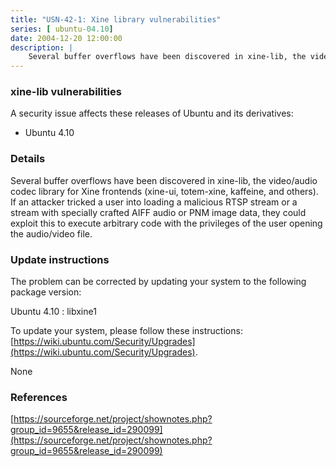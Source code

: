 ```yaml
---
title: "USN-42-1: Xine library vulnerabilities"
series: [ ubuntu-04.10]
date: 2004-12-20 12:00:00
description: |
    Several buffer overflows have been discovered in xine-lib, the video/audio codec library for Xine frontends (xine-ui, totem-xine, kaffeine, and others). If an attacker tricked a user into loading a malicious RTSP stream or a stream with specially crafted AIFF audio or PNM image data, they could exploit this to execute arbitrary code with the privileges of the user opening the audio/video file.
--- 
```

 
### xine-lib vulnerabilities

A security issue affects these releases of Ubuntu and its derivatives:

* Ubuntu 4.10

### Details

Several buffer overflows have been discovered in xine-lib, the video/audio codec library for Xine frontends (xine-ui, totem-xine, kaffeine, and others). If an attacker tricked a user into loading a malicious RTSP stream or a stream with specially crafted AIFF audio or PNM image data, they could exploit this to execute arbitrary code with the privileges of the user opening the audio/video file.

### Update instructions

The problem can be corrected by updating your system to the following package version:

Ubuntu 4.10
 : libxine1 

To update your system, please follow these instructions: [https://wiki.ubuntu.com/Security/Upgrades](https://wiki.ubuntu.com/Security/Upgrades).

None

### References

 [https://sourceforge.net/project/shownotes.php?group_id=9655&release_id=290099](https://sourceforge.net/project/shownotes.php?group_id=9655&release_id=290099)
 
